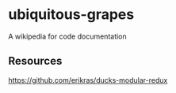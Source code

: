 # ubiquitous-grapes
A wikipedia for code documentation

## Resources
https://github.com/erikras/ducks-modular-redux

